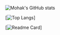 ![Mohak's GitHub stats](https://github-readme-stats.vercel.app/api?username=Mohak327&show_icons=true&theme=gotham)

[![Top Langs](https://github-readme-stats.vercel.app/api/top-langs/?username=Mohak327&layout=compact&theme=gotham)]

[![Readme Card](https://github-readme-stats.vercel.app/api/pin/?username=Mohak327&repo=github-readme-stats&theme=gotham)]
